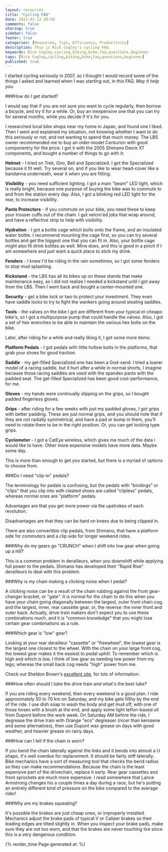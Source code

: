 ```yaml
---
layout: resources
title: "Cycling FAQ"
date: 2013-01-13 20:59
comments: false
sharing: true
sidebar: false
footer: true
categories: [Resources, Tips, Efficiency, Productivity]
description: This is Rick Cogley's cycling FAQ.
keywords: Rick Cogley,cycling,biking,bike,faq,questions,beginner
tags: [Rick Cogley,cycling,biking,bike,faq,questions,beginner]
published: true
---
```

I started cycling seriously in 2007, so I thought I would record some of the things I asked and learned when I was starting out, in this FAQ. _May it help you._

###How do I get started?

I would say that if you are not sure you want to cycle regularly, then borrow a bicycle, and try it for a while. Or, buy an inexpensive one that you can try for several months, while you decide if it's for you. 

I researched local bike shops near my home in Japan, and found one I liked. Then I went and explained my situation, not knowing whether I want to do this seriously or not, and not wanting to spend that much money. The LBS owner recommended me to buy an older-model Centurion with good componentry for the price. I got it with the 2005 Shimano Deore XT components, and bought a number of things to go with it: 

__Helmet__ - I tried on Trek, Giro, Bell and Specialized. I got the Specialized because it fit well. Try several on, and if you like to wear head-cover like a bandanna underneath, wear it when you are fitting. 

__Visibility__ - you need sufficient lighting. I got a main "beam" LED light, which is really bright, because one purpose of buying the bike was to commute to and from the station every day. Also, I got a blinking red LED light for the rear, to increase visibility. 

__Pants Protectors__ - if you commute on your bike, you need these to keep your trouser cuffs out of the chain. I got velcro'ed jobs that wrap around, and have a reflective strip to help with visibility. 

__Hydration__ - I got a bottle cage which bolts onto the frame, and an insulated water bottle. I recommend mounting the cage first, so you can try several bottles and get the biggest one that you can fit in. Also, your bottle cage might also fit drink bottles as well. Mine does, and this is good in a pinch if I am somewhere and just want a quick place to stick my drink. 

__Fenders__ - I knew I'd be riding in the rain sometimes, so I got some fenders to stop mud splashing. 

__Kickstand__ - the LBS has all its bikes up on these stands that make maintenance easy, so I did not realize I needed a kickstand until I got away from the LBS. Then I went back and bought a center-mounted one. 

__Security__ - get a bike lock or two to protect your investment. They even have saddle locks to try to fight the wankers going around stealing saddles. 

__Tools__ - the valves on the bike I got are different from your typical el-cheapo bike's, so I got a multipurpose pump that could handle the valves. Also, I got a set of hex wrenches to be able to maintain the various hex bolts on the bike. 

Later, after riding for a while and really liking it, I got some more items: 

__Platform Pedals__ - I got pedals with little hollow bolts in the platforms, that grab your shoes for good traction. 

__Saddle__ - my gel-filled Specialized one has been a God-send. I tried a loaner model of a racing saddle, but it hurt after a while in normal shorts, I imagine because those racing saddles are used with the spandex pants with the padded seat. The gel-filled Specialized has been good cost-performance, for me. 

__Gloves__ - my hands were continually slipping on the grips, so I bought padded fingerless gloves. 

__Grips__ - after riding for a few weeks with just my padded gloves, I got grips with better padding. These are just normal grips, and you should note that if they are not radially symmetrical, and have a pad or bump in them, you'll need to rotate them to be in the right position. Or, you can get locking type grips. 

__Cyclometer__ - I got a CatEye wireless, which gives me much of the data I would like to have. Other more expensive models have more data. Maybe some day. 

This is more than enough to get you started, but there is a myriad of options to choose from. 

###Do I need "clip-in" pedals?

The terminology for pedals is confusing, but the pedals with "bindings" or "clips" that you clip into with cleated shoes are called "clipless" pedals, whereas normal ones are "platform" pedals. 

Advantages are that you get more power via the upstrokes of each revolution. 

Disadvantages are that they can be hard on knees due to being clipped in. 

There are also convertible clip pedals, from Shimano, that have a platform side for commuters and a clip side for longer weekend rides. 

###Why do my gears go "CRUNCH" when I shift into low gear when going up a hill?

This is a common problem in derailleurs, when you downshift while applying full power to the pedals. Shimano has developed their "Rapid Rise" derailleurs to deal with this problem. 

###Why is my chain making a clicking noise when I pedal?

A clicking noise can be a result of the chain rubbing against the front gear-changer bracket, or "gate". It is normal for the chain to do this when you have your chain going diagonally between the largest, outer front chain cog, and the largest, inner, rear cassette gear, or, the reverse: the inner front and outer back. Actually, drive train makers don't expect you to use these combinations much, and it is "common knowledge" that you might lose certain gear combinations as a rule. 

###Which gear is "low" gear?

Looking at your rear derailleur "cassette" or "freewheel", the lowest gear is the largest one closest to the wheel. With the chain on your large front cog, the lowest gear makes it the easiest to pedal uphill. To remember which is high and which is low, I think of low gear as needing low power from my legs; whereas the small back cog needs "high" power from me. 

Check out Sheldon Brown's [excellent site](http://www.sheldonbrown.com), for lots of information: 

###How often should I lube the drive train and what's the best lube?

If you are riding every weekend, then every weekend is a good plan. I ride approximately 50 to 70 km on Saturday, and my bike gets filthy by the end of the ride. I use dish soap to wash the body and get mud off, with one of those hoses with a brush at the end, and apply some light teflon-based oil from Dupont before the work week. On Saturday AM before the ride, I degrease the drive train with Orange "eco" degreaser (nicer than kerosene and some alternatives), then use Dupont wax grease on days with good weather, and heavier grease on rainy days. 

###How can I tell if the chain is worn?

If you bend the chain laterally against the links and it bends into almost a U shape, it's well overdue for replacement. It should be fairly stiff laterally. Bike mechanics have a sort of measuring tool that checks the bend radius so they can make recommendations. Because the chain is the least expensive part of the drivechain, replace it early. Rear gear cassettes and front sprockets are much more expensive. I read somewhere that Lance Armstrong changes his a couple times a day during a race, but he's putting an entirely different kind of pressure on the bike compared to the average rider! 

###Why are my brakes squealing?

It's possible the brakes are just cheap ones, or improperly installed. Mechanics adjust the brake pads of typical V or Caliper brakes so their leading edges are tilted slightly in. When you inspect your brake pads, make sure they are not too worn, and that the brakes are never touching tire since this is a very dangerous condition. 

{% render_time Page generated at: %}